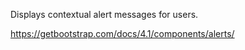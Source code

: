 Displays contextual alert messages for users.

<https://getbootstrap.com/docs/4.1/components/alerts/>